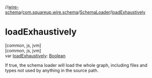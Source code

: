 //[wire-schema](../../../index.md)/[com.squareup.wire.schema](../index.md)/[SchemaLoader](index.md)/[loadExhaustively](load-exhaustively.md)

# loadExhaustively

[common, js, jvm]\
[common, js, jvm]\
var [loadExhaustively](load-exhaustively.md): [Boolean](https://kotlinlang.org/api/latest/jvm/stdlib/kotlin/-boolean/index.html)

If true, the schema loader will load the whole graph, including files and types not used by anything in the source path.
